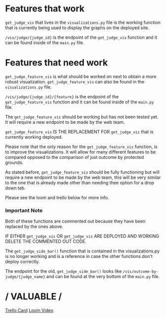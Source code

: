 # Features that work

`get_judge_vis` that lives in the `visualizations.py` file is the working function that is currently being used to display the graphs on the deployed site.

`/vis/judge/{judge_id}` is the endpoint of the `get_judge_vis` function and it can be found inside of the `main.py` file.


# Features that need work

`get_judge_feature_vis` is what should be worked on next to obtain a more robust visualization. `get_judge_feature_vis` can also be found in the `visualizations.py` file.

`/vis/judge/{judge_id}/{feature}` is the endpoint of the `get_judge_feature_vis` function and it can be found inside of the `main.py` file.

The `get_judge_feature_vis` should be working but has not been tested yet. It will require a new endpoint to be made by the web team.

`get_judge_feature_vis` IS THE REPLACEMENT FOR `get_judge_vis` that is currently working deployed.

Please note that the only reason for the `get_judge_feature_vis` function, is to improve the visualizations. It will allow for many different features to be compared opposed to the comparison of just outcome by protected grounds.

As stated before, `get_judge_feature_vis` should be fully functioning but will require a new endpoint to be made by the web team, this will be very similar to the one that is already made other than needing thee option for a drop down tab.

Please see the loom and trello below for more info.

### Important Note

Both of these functions are commented out because they have been replaced by the ones above.

IF EITHER `get_judge_vis` OR `get_judge_vis` ARE DEPLOYED AND WORKING DELETE THE COMMENTED OUT CODE. 

The `get_judge_side_bar()` function that is contained in the visualizations.py is no longer working and is a reference in case the other functions don't deploy correctly. 

The endpoint for the old, `get_judge_side_bar()` looks like `/vis/outcome-by-judge/{judge_name}` and can be found at the very bottom of the `main.py` file.

# \/ VALUABLE \/
[Trello Card](https://trello.com/c/qAuXVBzy/3-data-viz-connect-ds-data-viz-to-be-fes-endpoint)
[Loom Video](https://www.loom.com/share/454f794c52c94e5b81e33770d3d44ad3)